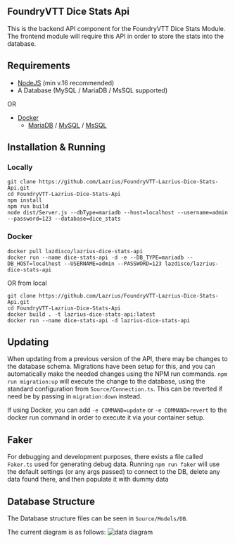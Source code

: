 ## FoundryVTT Dice Stats Api
This is the backend API component for the FoundryVTT Dice Stats Module. The frontend module will require this API in order to store the stats into the database. 

## Requirements
- [NodeJS](https://nodejs.org/en/) (min v.16 recommended)
- A Database (MySQL / MariaDB / MsSQL supported)

OR
- [Docker](https://docs.docker.com/get-docker/)
	- [MariaDB](https://mariadb.com/kb/en/installing-and-using-mariadb-via-docker/) / [MySQL](https://hub.docker.com/_/mysql) /  [MsSQL](https://hub.docker.com/_/microsoft-mssql-server)

## Installation & Running

### Locally
```
git clone https://github.com/Lazrius/FoundryVTT-Lazrius-Dice-Stats-Api.git
cd FoundryVTT-Lazrius-Dice-Stats-Api
npm install
npm run build
node dist/Server.js --dbType=mariadb --host=localhost --username=admin --password=123 --database=dice_stats
```

### Docker 
```
docker pull lazdisco/lazrius-dice-stats-api
docker run --name dice-stats-api -d -e --DB_TYPE=mariadb --DB_HOST=localhost --USERNAME=admin --PASSWORD=123 lazdisco/lazrius-dice-stats-api
```
OR from local
```
git clone https://github.com/Lazrius/FoundryVTT-Lazrius-Dice-Stats-Api.git
cd FoundryVTT-Lazrius-Dice-Stats-Api
docker build . -t lazrius-dice-stats-api:latest
docker run --name dice-stats-api -d lazrius-dice-stats-api
```

## Updating
When updating from a previous version of the API, there may be changes to the database schema. Migrations have been setup for this, and you can automatically make the needed changes using the NPM run commands.
`npm run migration:up` will execute the change to the database, using the standard configuration from `Source/Connection.ts`. This can be reverted if need be by passing in `migration:down` instead. 

If using Docker, you can add `-e COMMAND=update` or `-e COMMAND=revert` to the docker run command in order to execute it via your container setup.

## Faker
For debugging and development purposes, there exists a file called `Faker.ts` used for generating debug data. Running `npm run faker` will use the default settings (or any args passed) to connect to the DB, delete any data found there, and then populate it with dummy data

## Database Structure
The Database structure files can be seen in `Source/Models/DB`.

The current diagram is as follows:
![data diagram](https://media.discordapp.net/attachments/480531503097577472/1001244527773888582/unknown.png)
